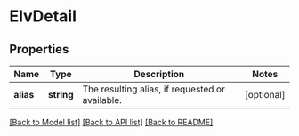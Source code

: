 # ElvDetail

## Properties
Name | Type | Description | Notes
------------ | ------------- | ------------- | -------------
**alias** | **string** | The resulting alias, if requested or available. | [optional] 

[[Back to Model list]](../../README.md#documentation-for-models) [[Back to API list]](../../README.md#documentation-for-api-endpoints) [[Back to README]](../../README.md)

